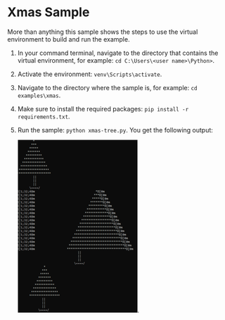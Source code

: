 # Xmas Sample
More than anything this sample shows the steps to use the virtual environment to build and run the example.

1. In your command terminal, navigate to the directory that contains the virtual environment, for example: `cd C:\Users\<user name>\Python>`.
1. Activate the environment: `venv\Scripts\activate`.
1. Navigate to the directory where the sample is, for example: `cd examples\xmas`.
1. Make sure to install the required packages:
`pip install -r requirements.txt`.
1. Run the sample: `python xmas-tree.py`.
You get the following output:

    ![xmas-tree](../../../Media/Python/env/xmas-tree.PNG).
